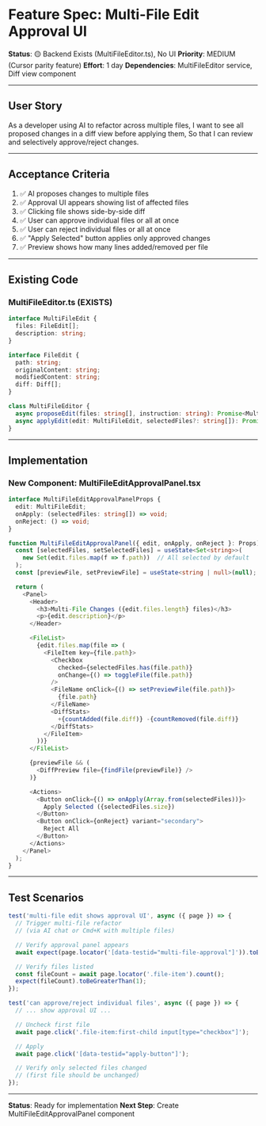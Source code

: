 # Feature Spec: Multi-File Edit Approval UI

**Status**: 🟡 Backend Exists (MultiFileEditor.ts), No UI
**Priority**: MEDIUM (Cursor parity feature)
**Effort**: 1 day
**Dependencies**: MultiFileEditor service, Diff view component

---

## User Story

As a developer using AI to refactor across multiple files,
I want to see all proposed changes in a diff view before applying them,
So that I can review and selectively approve/reject changes.

---

## Acceptance Criteria

1. ✅ AI proposes changes to multiple files
2. ✅ Approval UI appears showing list of affected files
3. ✅ Clicking file shows side-by-side diff
4. ✅ User can approve individual files or all at once
5. ✅ User can reject individual files or all at once
6. ✅ "Apply Selected" button applies only approved changes
7. ✅ Preview shows how many lines added/removed per file

---

## Existing Code

### MultiFileEditor.ts (EXISTS)
```typescript
interface MultiFileEdit {
  files: FileEdit[];
  description: string;
}

interface FileEdit {
  path: string;
  originalContent: string;
  modifiedContent: string;
  diff: Diff[];
}

class MultiFileEditor {
  async proposeEdit(files: string[], instruction: string): Promise<MultiFileEdit>;
  async applyEdit(edit: MultiFileEdit, selectedFiles?: string[]): Promise<void>;
}
```

---

## Implementation

### New Component: MultiFileEditApprovalPanel.tsx

```typescript
interface MultiFileEditApprovalPanelProps {
  edit: MultiFileEdit;
  onApply: (selectedFiles: string[]) => void;
  onReject: () => void;
}

function MultiFileEditApprovalPanel({ edit, onApply, onReject }: Props) {
  const [selectedFiles, setSelectedFiles] = useState<Set<string>>(
    new Set(edit.files.map(f => f.path))  // All selected by default
  );
  const [previewFile, setPreviewFile] = useState<string | null>(null);

  return (
    <Panel>
      <Header>
        <h3>Multi-File Changes ({edit.files.length} files)</h3>
        <p>{edit.description}</p>
      </Header>

      <FileList>
        {edit.files.map(file => (
          <FileItem key={file.path}>
            <Checkbox
              checked={selectedFiles.has(file.path)}
              onChange={() => toggleFile(file.path)}
            />
            <FileName onClick={() => setPreviewFile(file.path)}>
              {file.path}
            </FileName>
            <DiffStats>
              +{countAdded(file.diff)} -{countRemoved(file.diff)}
            </DiffStats>
          </FileItem>
        ))}
      </FileList>

      {previewFile && (
        <DiffPreview file={findFile(previewFile)} />
      )}

      <Actions>
        <Button onClick={() => onApply(Array.from(selectedFiles))}>
          Apply Selected ({selectedFiles.size})
        </Button>
        <Button onClick={onReject} variant="secondary">
          Reject All
        </Button>
      </Actions>
    </Panel>
  );
}
```

---

## Test Scenarios

```typescript
test('multi-file edit shows approval UI', async ({ page }) => {
  // Trigger multi-file refactor
  // (via AI chat or Cmd+K with multiple files)

  // Verify approval panel appears
  await expect(page.locator('[data-testid="multi-file-approval"]')).toBeVisible();

  // Verify files listed
  const fileCount = await page.locator('.file-item').count();
  expect(fileCount).toBeGreaterThan(1);
});

test('can approve/reject individual files', async ({ page }) => {
  // ... show approval UI ...

  // Uncheck first file
  await page.click('.file-item:first-child input[type="checkbox"]');

  // Apply
  await page.click('[data-testid="apply-button"]');

  // Verify only selected files changed
  // (first file should be unchanged)
});
```

---

**Status**: Ready for implementation
**Next Step**: Create MultiFileEditApprovalPanel component
